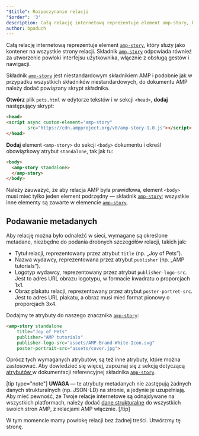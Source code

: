 ```yaml
---
"$title": Rozpoczynanie relacji
"$order": '3'
description: Całą relację internetową reprezentuje element amp-story, który służy jako kontener na wszystkie strony relacji. Składnik amp-story odpowiada również za...
author: bpaduch
---
```


Całą relację internetową reprezentuje element [`amp-story`](../../../../documentation/components/reference/amp-story.md), który służy jako kontener na wszystkie strony relacji. Składnik [`amp-story`](../../../../documentation/components/reference/amp-story.md) odpowiada również za utworzenie powłoki interfejsu użytkownika, włącznie z obsługą gestów i nawigacji.

Składnik [`amp-story`](../../../../documentation/components/reference/amp-story.md) jest niestandardowym składnikiem AMP i podobnie jak w przypadku wszystkich składników niestandardowych, do dokumentu AMP należy dodać powiązany skrypt składnika.

**Otwórz** plik `pets.html` w edytorze tekstów i w sekcji `<head>`, **dodaj** następujący skrypt:

```html
<head>
<script async custom-element="amp-story"
        src="https://cdn.ampproject.org/v0/amp-story-1.0.js"></script>
</head>
```

**Dodaj** element `<amp-story>` do sekcji `<body>` dokumentu i określ obowiązkowy atrybut `standalone`, tak jak tu:

```html
<body>
  <amp-story standalone>
  </amp-story>
</body>
```

Należy zauważyć, że aby relacja AMP była prawidłowa, element `<body>` musi mieć tylko jeden element podrzędny — składnik [`amp-story`](../../../../documentation/components/reference/amp-story.md); wszystkie inne elementy są zawarte w elemencie [`amp-story`](../../../../documentation/components/reference/amp-story.md).

## Podawanie metadanych

Aby relację można było odnaleźć w sieci, wymagane są określone metadane, niezbędne do podania drobnych szczegółów relacji, takich jak:

- Tytuł relacji, reprezentowany przez atrybut `title` (np. „Joy of Pets”).
- Nazwa wydawcy, reprezentowana przez atrybut `publisher` (np. „AMP tutorials”).
- Logotyp wydawcy, reprezentowany przez atrybut `publisher-logo-src`. Jest to adres URL obrazu logotypu, w formacie kwadratu o proporcjach 1x1.
- Obraz plakatu relacji, reprezentowany przez atrybut `poster-portret-src`. Jest to adres URL plakatu, a obraz musi mieć format pionowy o proporcjach 3x4.

Dodajmy te atrybuty do naszego znacznika [`amp-story`](../../../../documentation/components/reference/amp-story.md):

```html
<amp-story standalone
    title="Joy of Pets"
    publisher="AMP tutorials"
    publisher-logo-src="assets/AMP-Brand-White-Icon.svg"
    poster-portrait-src="assets/cover.jpg">
```

Oprócz tych wymaganych atrybutów, są też inne atrybuty, które można zastosować. Aby dowiedzieć się więcej, zapoznaj się z sekcją dotyczącą [atrybutów ](../../../../documentation/components/reference/amp-story.md#attributes) w dokumentacji referencyjnej składnika [`amp-story`](../../../../documentation/components/reference/amp-story.md).

[tip type="note"] **UWAGA —** te atrybuty metadanych nie zastępują żadnych danych strukturalnych (np. JSON-LD) na stronie, a jedynie je uzupełniają. Aby mieć pewność, że Twoje relacje internetowe są odnajdywane na wszystkich platformach, należy dodać [dane strukturalne](../../../../documentation/guides-and-tutorials/optimize-measure/discovery.md#integrate-with-third-party-platforms-through-additional-metadata) do wszystkich swoich stron AMP, z relacjami AMP włącznie. [/tip]

W tym momencie mamy powłokę relacji bez żadnej treści. Utwórzmy tę stronę.

